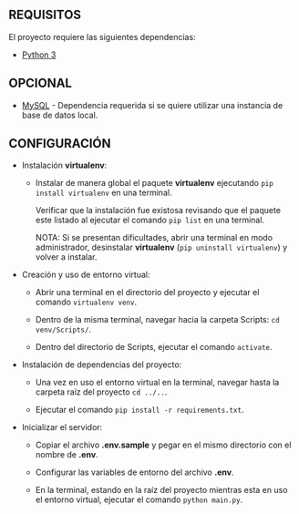 REQUISITOS
------------

El proyecto requiere las siguientes dependencias:

 * [Python 3](https://www.python.org/downloads/)


OPCIONAL
------------

 * [MySQL](https://dev.mysql.com/downloads/installer/) - Dependencia requerida si se quiere utilizar una instancia de base de datos local.


CONFIGURACIÓN
-------------

 * Instalación **virtualenv**:

   - Instalar de manera global el paquete **virtualenv** ejecutando ```pip install virtualenv``` en una terminal.

     Verificar que la instalación fue existosa revisando que el paquete este listado al ejecutar el comando ```pip list``` en una terminal.

     NOTA: Si se presentan dificultades, abrir una terminal en modo administrador, desinstalar **virtualenv** (```pip uninstall virtualenv```) y volver a instalar.

 * Creación y uso de entorno virtual:

    - Abrir una terminal en el directorio del proyecto y ejecutar el comando ```virtualenv venv```.

    - Dentro de la misma terminal, navegar hacia la carpeta Scripts: ```cd venv/Scripts/```.

    - Dentro del directorio de Scripts, ejecutar el comando ```activate```.

 * Instalación de dependencias del proyecto:

    - Una vez en uso el entorno virtual en la terminal, navegar hasta la carpeta raíz del proyecto ```cd ../..```.

    - Ejecutar el comando ```pip install -r requirements.txt```.

 * Inicializar el servidor:

    - Copiar el archivo **.env.sample** y pegar en el mismo directorio con el nombre de **.env**.

    - Configurar las variables de entorno del archivo **.env**.

    - En la terminal, estando en la raíz del proyecto mientras esta en uso el entorno virtual, ejecutar el comando ```python main.py```.
